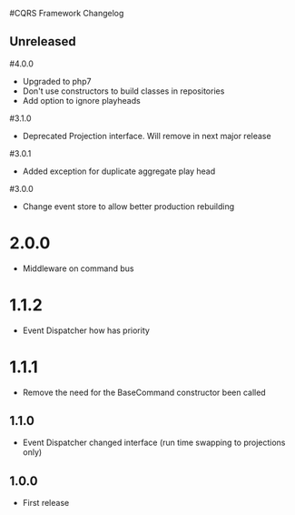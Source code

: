 #CQRS Framework Changelog

## Unreleased


#4.0.0
* Upgraded to php7
* Don't use constructors to build classes in repositories
* Add option to ignore playheads

#3.1.0
* Deprecated Projection interface. Will remove in next major release

#3.0.1
* Added exception for duplicate aggregate play head

#3.0.0
* Change event store to allow better production rebuilding

# 2.0.0
* Middleware on command bus
# 1.1.2

* Event Dispatcher how has priority

# 1.1.1

* Remove the need for the BaseCommand constructor been called

## 1.1.0

* Event Dispatcher changed interface (run time swapping to projections only)

## 1.0.0

* First release
